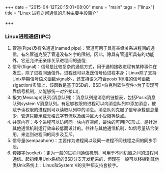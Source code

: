 +++
date = "2015-04-12T20:15:01+08:00"
menu = "main"
tags = ["linux"]
title = "Linux 进程之间通信的几种主要手段简介"

+++

### Linux进程通信(IPC)  

1. 管道(Pipe)及有名通道(named pipe)：管道可用于具有亲缘关系进程间的通信，有名管道克服了管道没有名字的限制，因此，除具有管道所具有的功能外，它还允许无亲缘关系进程间的通信;  
2. 信号(Signal)：信号是比较复杂的通信方式，用于通知接收进程有某种事件在发生，除了进程间通信外，进程还可以发送信号给进程本身；Linux除了支持Unix早期信号语义函数signal外，还支持语义符合posix.1标准的信号函数sigaction(实际上，该函数是基于BSD的，BSD<伯克利软件套件>为了实现可靠信号机制，又能够统一对外接口);  
3. 报文(Message)队列(消息队列)：消息队列是消息的链接表，包括Posix消息队列system V消息队列。有足够权限的进程可以向消息队列中添加消息，被赋予读权限的进程则可以读取队列中的消息。消息队列克服了信号承载信息量少，管道只能承载无格式字节流以及缓冲区大小受限等缺点。  
4. 共享内存：多个进程可以访问同一块内存空间，最快的可用IPC形式。是针对其他通信机制运行效率较低而设计的。往往与其他通信机制，如信号量结合使用，来达到进程间的同步及互斥。  
5. 信号量(sempaphore)：主要作为进程间以及同一进程不同线程之间的同步手段。  
6. 套接字(socket)：更为一般的进程间通信机制，可用于不同机器之间的进程间通信。起初使用Unix系统的BSD分支开发粗来的，但现在一般可以移植到其他类Unix系统上：Linux和System V的变种都支持套接字。  
